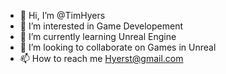 - 👋 Hi, I’m @TimHyers
- 👀 I’m interested in Game Developement
- 🌱 I’m currently learning Unreal Engine
- 💞️ I’m looking to collaborate on Games in Unreal
- 📫 How to reach me Hyerst@gmail.com
